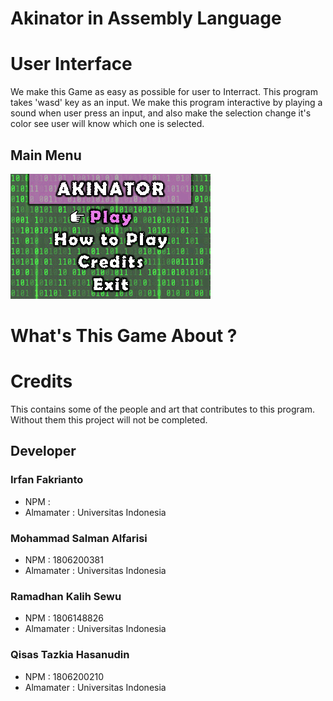 # Akinator in Assembly Language

# User Interface
We make this Game as easy as possible for user to Interract. This program takes 'wasd' key as an input. We make this program interactive by playing a sound when user press an input, and also make the selection change it's color see user will know which one is selected.
## Main Menu
![](assets/sel1.bmp)

# What's This Game About ?

# Credits
This contains some of the people and art that contributes to this program. Without them this project will not be completed. 
## Developer
### Irfan Fakrianto
- NPM : 
- Almamater : Universitas Indonesia
### Mohammad Salman Alfarisi
- NPM : 1806200381
- Almamater : Universitas Indonesia
### Ramadhan Kalih Sewu
- NPM : 1806148826
- Almamater : Universitas Indonesia
### Qisas Tazkia Hasanudin
- NPM : 1806200210
- Almamater : Universitas Indonesia
